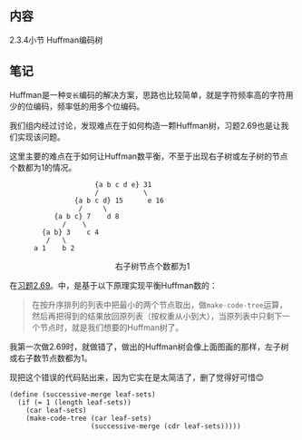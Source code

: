 ## 内容

2.3.4小节 Huffman编码树

## 笔记

Huffman是一种`变长`编码的解决方案，思路也比较简单，就是字符频率高的字符用少的位编码，频率低的用多个位编码。

我们组内经过讨论，发现难点在于如何构造一颗Huffman树，习题2.69也是让我们实现该问题。

这里主要的难点在于如何让Huffman数平衡，不至于出现右子树或左子树的节点个数都为1的情况。

```
                     {a b c d e} 31
                     /           \
                {a b c d} 15      e 16
                 /     \
           {a b c} 7    d 8
             /    \
        {a b} 3    c 4
         /   \
      a 1    b 2
```
<center>右子树节点个数都为1</center>

在[习题2.69](/exercises/02/2.69.scm)。中，是基于以下原理实现平衡Huffman数的：

> 在按升序排列的列表中把最小的两个节点取出，做`make-code-tree`运算，然后再把得到的结果放回原列表（按权重从小到大），当原列表中只剩下一个节点时，就是我们想要的Huffman树了。


我第一次做2.69时，就做错了，做出的Huffman树会像上面图画的那样，左子树或右子数节点数都为1。

现把这个错误的代码贴出来，因为它实在是太简洁了，删了觉得好可惜😊

```
(define (successive-merge leaf-sets)
  (if (= 1 (length leaf-sets))
    (car leaf-sets)
    (make-code-tree (car leaf-sets)
                    (successive-merge (cdr leaf-sets)))))
```